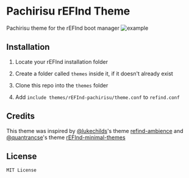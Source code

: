 # Pachirisu rEFInd Theme

Pachirisu theme for the rEFInd boot manager
![example](https://media.discordapp.net/attachments/633971402550280192/813396529942364170/unknown.png?width=954&height=596)

## Installation

1. Locate your rEFInd installation folder

2. Create a folder called `themes` inside it, if it doesn't already exist

3. Clone this repo into the `themes` folder

4. Add `include themes/rEFInd-pachirisu/theme.conf` to `refind.conf`

## Credits

This theme was inspired by [@lukechilds](https://github.com/lukechilds)'s theme [refind-ambience](https://github.com/lukechilds/refind-ambience)
and [@quantrancse](https://github.com/quantrancse/)'s theme [rEFInd-minimal-themes](https://github.com/quantrancse/rEFInd-minimal-themes)

## License

`MIT License`
